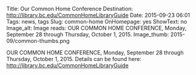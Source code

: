 Title: Our Common Home Conference
Destination: http://library.bc.edu/CommonHomeLibraryGuide
Date: 2015-09-23 06:01 
Tags: news, tags 
Slug: common-home 
OnHomepage: yes
ShowText: no
Image_alt: Image reads: OUR COMMON HOME CONFERENCE, Monday, September 28 through Thursday, October 1, 2015.
Image_thumb: 2015-09/common-thumbs.png

OUR COMMON HOME CONFERENCE, Monday, September 28 through Thursday, October 1, 2015. Details can be found here: http://library.bc.edu/CommonHomeLibraryGuide
